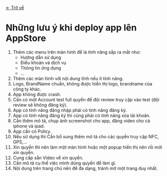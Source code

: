 [<- Trở về](../README.md#hướng-dẫn-deploy-app)


# Những lưu ý khi deploy app lên AppStore

1. Thêm các menu trên màn hình để là tính năng sắp ra mắt như: 
    - Hướng dẫn sử dụng 
    - Điều khoản và dịch vụ
    - Thông tin ứng dụng
    - ...
2. Thêm các màn hình với nội dung tĩnh nếu ít tính năng.
3. Logo, BrandName chuẩn, không được hiển thị logo, brandname của công ty khác.
4. App không được crash.
5. Cần có một Account test full quyền để đội review truy cập vào test (đội review sẽ không đăng ký).
6. App có tính năng đăng nhập phải có tính năng đăng ký.
7. App có tính năng đăng ký thì cũng phải có tính năng xóa tài khoản.
8. Cần thêm mô tả, chụp ảnh screenshot cho app, đăng video cho cả iphone và ipad.
9. App cần có Policy.
10. Nếu sử dụng thì Cần bổ sung thêm mô tả cho các quyền truy cập NFC, GPS,...
11. Xin quyền thì nên làm một màn hình hoặc một popup hiển thị nên rồi mới xin quyền.
12. Cung cấp sẵn Video về xin quyền.
13. Cần mô tả cụ thể việc mình dùng quyền để làm gì.
14. Nội dung trên trang chủ nên để đa dạng, tránh mở một trang duy nhất.
